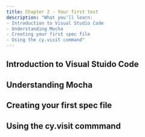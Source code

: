 ```yaml
---
title: Chapter 2 - Your first test
description: "What you'll learn:
- Introduction to Visual Studio Code
- Understanding Mocha
- Creating your first spec file
- Using the cy.visit command"
---
```


## Introduction to Visual Stuido Code

## Understanding Mocha

## Creating your first spec file 

## Using the cy.visit commmand

